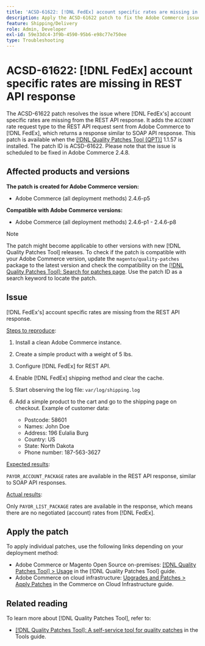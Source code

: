 ```yaml
---
title: 'ACSD-61622: [!DNL FedEx] account specific rates are missing in REST API response'
description: Apply the ACSD-61622 patch to fix the Adobe Commerce issue where [!DNL FedEx] account specific rates are missing from the REST API response.
feature: Shipping/Delivery
role: Admin, Developer
exl-id: 59e33dc4-3f9b-4590-95b6-e98c77e750ee
type: Troubleshooting
---
```

# ACSD-61622: [!DNL FedEx] account specific rates are missing in REST API response

The ACSD-61622 patch resolves the issue where [!DNL FedEx's] account specific rates are missing from the REST API response. It adds the `ACCOUNT` rate request type to the REST API request sent from Adobe Commerce to [!DNL FedEx], which returns a response similar to SOAP API response. This patch is available when the [[!DNL Quality Patches Tool (QPT)]](/help/tools/quality-patches-tool/quality-patches-tool-to-self-serve-quality-patches.md) 1.1.57 is installed. The patch ID is ACSD-61622. Please note that the issue is scheduled to be fixed in Adobe Commerce 2.4.8.

## Affected products and versions

**The patch is created for Adobe Commerce version:**

* Adobe Commerce (all deployment methods) 2.4.6-p5

**Compatible with Adobe Commerce versions:**

* Adobe Commerce (all deployment methods) 2.4.6-p1 - 2.4.6-p8

>[!NOTE]
>
>The patch might become applicable to other versions with new [!DNL Quality Patches Tool] releases. To check if the patch is compatible with your Adobe Commerce version, update the `magento/quality-patches` package to the latest version and check the compatibility on the [[!DNL Quality Patches Tool]: Search for patches page](https://experienceleague.adobe.com/tools/commerce-quality-patches/index.html). Use the patch ID as a search keyword to locate the patch.

## Issue

[!DNL FedEx's] account specific rates are missing from the REST API response.

<u>Steps to reproduce</u>:

1. Install a clean Adobe Commerce instance.
1. Create a simple product with a weight of 5 lbs.
1. Configure [!DNL FedEx] for REST API.
1. Enable [!DNL FedEx] shipping method and clear the cache.
1. Start observing the log file: `var/log/shipping.log`
1. Add a simple product to the cart and go to the shipping page on checkout. Example of customer data:
    
    * Postcode: 58601
    * Names: John Doe
    * Address: 196 Eulalia Burg
    * Country: US
    * State: North Dakota
    * Phone number: 187-563-3627

<u>Expected results</u>:

`PAYOR_ACCOUNT_PACKAGE` rates are available in the REST API response, similar to SOAP API responses.

<u>Actual results</u>:

Only `PAYOR_LIST_PACKAGE` rates are available in the response, which means there are no negotiated (account) rates from [!DNL FedEx].

## Apply the patch

To apply individual patches, use the following links depending on your deployment method:

* Adobe Commerce or Magento Open Source on-premises: [[!DNL Quality Patches Tool] > Usage](/help/tools/quality-patches-tool/usage.md) in the [!DNL Quality Patches Tool] guide.
* Adobe Commerce on cloud infrastructure: [Upgrades and Patches > Apply Patches](https://experienceleague.adobe.com/docs/commerce-cloud-service/user-guide/develop/upgrade/apply-patches.html) in the Commerce on Cloud Infrastructure guide.

## Related reading

To learn more about [!DNL Quality Patches Tool], refer to:

* [[!DNL Quality Patches Tool]: A self-service tool for quality patches](/help/tools/quality-patches-tool/quality-patches-tool-to-self-serve-quality-patches.md) in the Tools guide.
